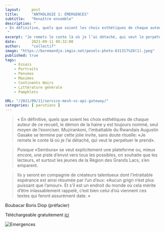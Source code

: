 ```yaml
---
layout:     post
title:      "ANTHOLOGIE 1: ÉMERGENCES"
subtitle:   "Renaître ensemble"
description: "
« En définitive, quels que soient les choix esthétiques de chaque auteur de ce recueil, le démon de la haine y est toujours nommé, seul moyen de l’exorciser. Muzirankoni, l’imbattable du Rwandais Augustin Gasake se termine par cette jolie invite, sans doute rituelle: «Je remets le conte là où je l’ai détaché, qui veut le perpétuer le prend».
 "
excerpt: "Je remets le conte là où je l’ai détaché, qui veut le perpétuer le prend "
date:       2021-09-11 09:32:00    
author:     "collectif"
image: "https://boremandjo.imgix.net/pexels-photo-631317%20(1).jpeg"
published: true
tags:
    - Essais
    - Portraits
    - Pensées
    - Maximes 
    - Continents Noirs
    - Littérature générale
    - Pamphlets

URL: "/2021/09/11/service-mesh-vs-api-gateway/"
categories: [ parutions ]
---
```


>« En définitive, quels que soient les choix esthétiques de chaque auteur de ce recueil, le démon de la haine y est toujours nommé, seul moyen de l’exorciser. Muzirankoni, l’imbattable du Rwandais Augustin Gasake se termine par cette jolie invite, sans doute rituelle: «Je remets le conte là où je l’ai détaché, qui veut le perpétuer le prend».

>Puisque «Sembura» se veut explicitement une plateforme ou, mieux encore, une piste d’envol vers tous les possibles, on souhaite que les lecteurs, et surtout les jeunes de la Région des Grands Lacs, s’en emparent. 

>Ils y seront en compagnie de créateurs talentueux dont l’intraitable espérance est ainsi résumée par l’un d’eux: «Aucun grigri n’est plus puissant que l’amour». Et s’il est un endroit du monde où cela mérite d’être inlassablement rappelé, c’est bien celui d’où viennent ces textes qui feront assurément date. »

Boubacar Boris Diop (préfacier)


Téléchargeable gratuitement [ici](https://lacroiseedeschemins.ma/produit/emergences-renaitre-ensembleanthologie-1plateforme-des-ecrivains-des-grands-lacs-africains/)<BR>

![Emergences](https://boremandjo.imgix.net/9789920753258_%C3%89mergences-Rena%C3%AEtre-ensemble.jpg)
